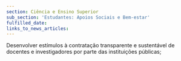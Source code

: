 ```yaml
---
section: Ciência e Ensino Superior
sub_section: 'Estudantes: Apoios Sociais e Bem-estar'
fulfilled_date:
links_to_news_articles:
---
```


Desenvolver estímulos à contratação transparente e sustentável de docentes e investigadores por parte das instituições públicas;